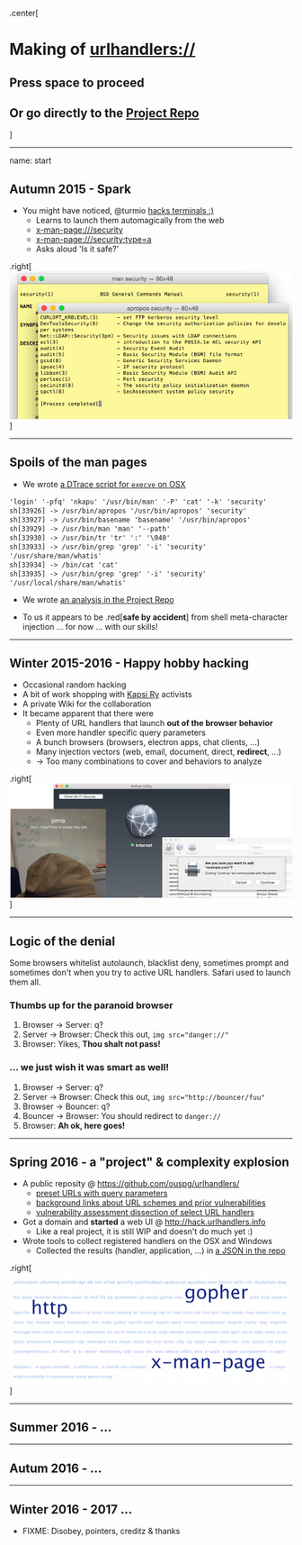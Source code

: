 <!-- markdownlint-disable MD026 MD041 -->

.center[

# Making of [urlhandlers://](#start)

## Press space to proceed

## Or go directly to the [Project Repo](https://github.com/ouspg/urlhandlers)

]

---

name: start

## Autumn 2015 - Spark

* You might have noticed, @turmio [hacks terminals :)](http://www.crashterminal.org)
  * Learns to launch them automagically from the web
  * [x-man-page:///security](x-man-page:///security)
  * [x-man-page:///security;type=a](x-man-page:///security;type=a)
  * Asks aloud 'Is it safe?'

.right[![Man security](img/manpages.png)]

---

## Spoils of the man pages

* We wrote [a DTrace script for `execve` on OSX](https://github.com/ouspg/urlhandlers/blob/master/osx/execve.d)

<!-- markdownlint-disable MD013 -->

```console
'login' '-pfq' 'nkapu' '/usr/bin/man' '-P' 'cat' '-k' 'security'
sh[33926] -> /usr/bin/apropos '/usr/bin/apropos' 'security'
sh[33927] -> /usr/bin/basename 'basename' '/usr/bin/apropos'
sh[33929] -> /usr/bin/man 'man' '--path'
sh[33930] -> /usr/bin/tr 'tr' ':' '\040'
sh[33933] -> /usr/bin/grep 'grep' '-i' 'security' '/usr/share/man/whatis'
sh[33934] -> /bin/cat 'cat'
sh[33935] -> /usr/bin/grep 'grep' '-i' 'security' '/usr/local/share/man/whatis'
```

<!-- markdownlint-enable MD013 -->

* We wrote [an analysis in the Project Repo](https://github.com/ouspg/urlhandlers/blob/master/cases/x-man-page.md)

* To us it appears to be .red[**safe by accident**]
  from shell meta-character injection ... for now ... with our skills!

---

## Winter 2015-2016 - Happy hobby hacking

* Occasional random hacking
* A bit of work shopping with [Kapsi Ry](https://www.kapsi.fi) activists
* A private Wiki for the collaboration
* It became apparent that there were
  * Plenty of URL handlers that launch **out of the browser behavior**
  * Even more handler specific query parameters
  * A bunch browsers (browsers, electron apps, chat clients, ...)
  * Many injection vectors (web, email, document, direct, **redirect**, ...)
  * -> Too many combinations to cover and behaviors to analyze

.right[![Handlers to Devices](img/devices.png)]

---

## Logic of the denial

Some browsers whitelist autolaunch, blacklist deny, sometimes prompt
and sometimes don't when you try to active URL handlers. Safari used
to launch them all.

### Thumbs up for the paranoid browser

1. Browser -> Server: q?
1. Server -> Browser: Check this out, `img src="danger://"`
1. Browser: Yikes, **Thou shalt not pass!**

### ... we just wish it was smart as well!

1. Browser -> Server: q?
1. Server -> Browser: Check this out, `img src="http://bouncer/fuu"`
1. Browser -> Bouncer: q?
1. Bouncer -> Browser: You should redirect to `danger://`
1. Browser: **Ah ok, here goes!**

---

## Spring 2016 - a "project" &  complexity explosion

* A public reposity @ <https://github.com/ouspg/urlhandlers/>
  * [preset URLs with query parameters](https://github.com/ouspg/urlhandlers/blob/master/web/db/handlerpresets.json)
  * [background links about URL schemes and prior vulnerabilities](https://github.com/ouspg/urlhandlers/blob/master/web/db/handlerurls.json)
  * [vulnerability assessment dissection of select URL handlers](https://github.com/ouspg/urlhandlers/tree/master/cases)
* Got a domain and **started** a web UI @ <http://hack.urlhandlers.info>
  * Like a real project, it is still WIP and doesn't do much yet :)
* Wrote tools to collect registered handlers on the OSX and Windows
  * Collected the results (handler, application, ...) in [a JSON in the repo](https://github.com/ouspg/urlhandlers/blob/master/web/db/handlerinfo.json)

.right[![Plenty of Handlers](img/handlers.png)]

---

## Summer 2016 - ...

---

## Autum 2016 - ...

---

## Winter 2016 - 2017 ...

* FIXME: Disobey, pointers, creditz & thanks
